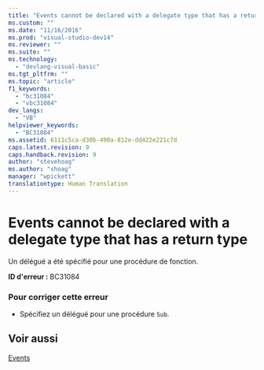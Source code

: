 ```yaml
---
title: "Events cannot be declared with a delegate type that has a return type | Microsoft Docs"
ms.custom: ""
ms.date: "11/16/2016"
ms.prod: "visual-studio-dev14"
ms.reviewer: ""
ms.suite: ""
ms.technology: 
  - "devlang-visual-basic"
ms.tgt_pltfrm: ""
ms.topic: "article"
f1_keywords: 
  - "bc31084"
  - "vbc31084"
dev_langs: 
  - "VB"
helpviewer_keywords: 
  - "BC31084"
ms.assetid: 6111c5ca-d30b-490a-812e-dd422e221c7d
caps.latest.revision: 9
caps.handback.revision: 9
author: "stevehoag"
ms.author: "shoag"
manager: "wpickett"
translationtype: Human Translation
---
```

# Events cannot be declared with a delegate type that has a return type
Un délégué a été spécifié pour une procédure de fonction.  
  
 **ID d'erreur :** BC31084  
  
### Pour corriger cette erreur  
  
-   Spécifiez un délégué pour une procédure `Sub`.  
  
## Voir aussi  
 [Events](../../../visual-basic/programming-guide/language-features/events/events.md)